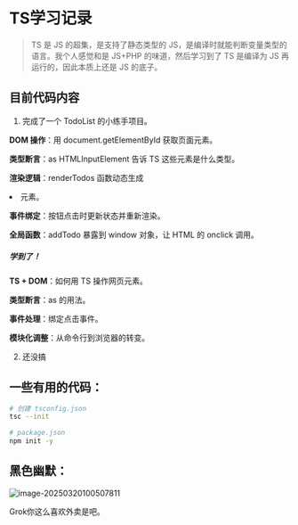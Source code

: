 # TS学习记录

> TS 是 JS 的超集，是支持了静态类型的 JS，是编译时就能判断变量类型的语言。我个人感觉和是 JS+PHP 的味道，然后学习到了 TS 是编译为 JS 再运行的，因此本质上还是 JS 的底子。

## 目前代码内容

1. 完成了一个 TodoList 的小练手项目。

**DOM 操作**：用 document.getElementById 获取页面元素。

**类型断言**：as HTMLInputElement 告诉 TS 这些元素是什么类型。

**渲染逻辑**：renderTodos 函数动态生成 <li> 元素。

**事件绑定**：按钮点击时更新状态并重新渲染。

**全局函数**：addTodo 暴露到 window 对象，让 HTML 的 onclick 调用。

##### 学到了！

**TS + DOM**：如何用 TS 操作网页元素。

**类型断言**：as 的用法。

**事件处理**：绑定点击事件。

**模块化调整**：从命令行到浏览器的转变。

2. 还没搞

## 一些有用的代码：

```sh
# 创建 tsconfig.json
tsc --init

# package.json
npm init -y


```

## 黑色幽默：

![image-20250320100507811](/Users/gefangjie/Desktop/ts-learn-Todolist-demo/static/readmePic/SCR-20250320-jgtb.png)

Grok你这么喜欢外卖是吧。